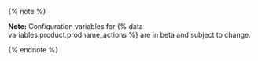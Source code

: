 {% note %}

**Note:** Configuration variables for {% data variables.product.prodname_actions %} are in beta and subject to change.

{% endnote %}
